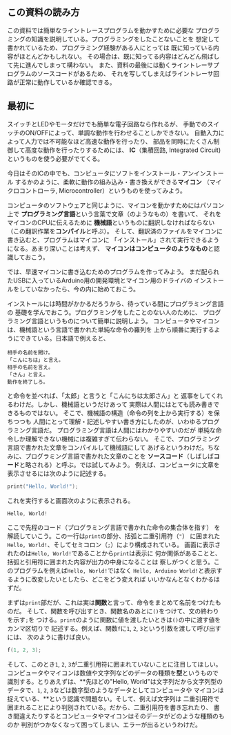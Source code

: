 ## この資料の読み方

この資料では簡単なライントレースプログラムを動かすために必要な
プログラミングの知識を説明している。プログラミングをしたことないことを
想定して書かれているため、プログラミング経験がある人にとっては
既に知っている内容がほとんどかもしれない。
その場合は、既に知ってる内容はどんどん飛ばして先に進んでしまって構わない。
また、資料の最後には動くライントレーサプログラムのソースコードがあるため、
それを写してしまえばライントレーサ回路が正常に動作しているか確認できる。

## 最初に

スイッチとLEDやモータだけでも簡単な電子回路なら作れるが、
手動でのスイッチのON/OFFによって、単調な動作を行わせることしかできない。
自動入力によって人力では不可能なほど高速な動作を行ったり、
部品を同時にたくさん制御して高度な動作を行ったりするためには、
**IC**（集積回路, Integrated Circuit)というものを使う必要がでてくる。

今日はそのICの中でも、コンピュータにソフトをインストール・アンインストール
するかのように、柔軟に動作の組み込み・書き換えができる**マイコン**
（マイクロコントローラ, Microcontroller）というものを使ってみよう。

コンピュータのソフトウェアと同じように、マイコンを動かすためにはパソコン上で
**プログラミング言語**という言葉で文章（のようなもの）を書いて、
それをマイコンのCPUに伝えるために **機械語**というものに翻訳しなければならない
（この翻訳作業を**コンパイル**と呼ぶ）。
そして、翻訳済のファイルをマイコンに書き込むと、プログラムはマイコンに
「インストール」されて実行できるようになる。あまり深いことは考えず、
**マイコンはコンピュータのようなもの**と認識しておこう。

では、早速マイコンに書き込むためのプログラムを作ってみよう。
まだ配られたUSBに入っているArduino用の開発環境とマイコン用のドライバの
インストールをしていなかったら、今の内に始めておこう。

インストールには時間がかかるだろうから、待っている間にプログラミング言語の
基礎を学んでおこう。プログラミングをしたことのない人のために、
プログラミング言語というものについて簡単に説明しよう。
コンピュータやマイコンは、機械語という言語で書かれた単純な命令の羅列を
上から順番に実行するようにできている。日本語で例えると、

```
相手の名前を聞け。
「こんにちは」と言え。
相手の名前を言え。
「さん」と言え。
動作を終了しろ。
```

と命令を並べれば、「太郎」と言うと「こんにちは太郎さん」と
返事をしてくれるわけだ。しかし、機械語というだけあって
実際は人間にはとても読み書きできるものではない。
そこで、機械語の構造（命令の列を上から実行する）を保ちつつも
人間にとって理解・記述しやすい書き方にしたのが、いわゆるプログラミング言語だ。
プログラミング言語は人間にはわかりやすいのだが
単純な命令しか理解できない機械には複雑すぎて伝わらない。
そこで、プログラミング言語で書かれた文章をコンパイルして機械語にして
あげるというわけだ。ちなみに、プログラミング言語で書かれた文章のことを
**ソースコード**（しばしば**コード**と略される）と呼ぶ。では試してみよう。
例えば、コンピュータに文章を表示させるには次のように記述する。

```cpp
print("Hello, World!");
```

これを実行すると画面次のように表示される。

```cpp
Hello, World!
```

ここで先程のコード（プログラミング言語で書かれた命令の集合体を指す）
を解読していこう。この一行は`print`の部分、括弧と二重引用符（`"`）
に囲まれた`Hello, World!`、そしてセミコロン（`;`）により構成されている。
画面に表示されたのは`Hello, World!`であることから`print`は表示に
何か関係があることと、括弧と引用符に囲まれた内容が出力の中身になることは
察しがつくと思う。このプログラムを例えば`Hello, World!`ではなく
`Hello, Arduino World!`と表示するように改変したいとしたら、どこをどう変えれば
いいかなんとなくわかるはずだ。

まずは`print`部だが、これは実は**関数**と言って、命令をまとめて名前をつけたものだ。
そして、関数を呼び出すとき、関数名のあとに`()`をつけて、文の終わりを示す`;`を
つける。`print`のように関数に値を渡したいときは`()`の中に渡す値をカンマ区切りで
記述する。例えば、関数`f`に`1`, `2`, `3`という引数を渡して呼び出すには、
次のように書けば良い。

```cpp
f(1, 2, 3);
```

そして、このとき`1`, `2`, `3`が二重引用符に囲まれていないことに注目してほしい。
コンピュータやマイコンは数値や文字列などのデータの種類を**型**というもので
識別する。とりあえずは、**先ほどの"Hello, World"は文字列だから文字列型の
データで、`1`, `2`, `3`などは数字型のようなデータとしてコンピュータや
マイコンは捉えている、**という認識で問題ない。そして、例えば文字列は
二重引用符で囲まれることにより判別されている。だから、二重引用符を書き忘れたり、
書き間違えたりするとコンピュータやマイコンはそのデータがどのような種類のものか
判別がつかなくなって困ってしまい、エラーが出るというわけだ。

